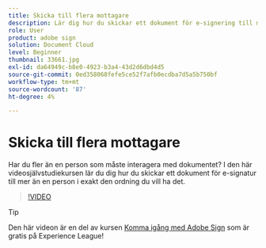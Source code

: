 ```yaml
---
title: Skicka till flera mottagare
description: Lär dig hur du skickar ett dokument för e-signering till mer än en person i exakt den ordning du vill ha det
role: User
product: adobe sign
solution: Document Cloud
level: Beginner
thumbnail: 33661.jpg
exl-id: da64949c-b8e0-4923-b3a4-43d2d6dbd4d5
source-git-commit: 0ed358068fefe5ce52f7afb0ecdba7d5a5b750bf
workflow-type: tm+mt
source-wordcount: '87'
ht-degree: 4%

---
```


# Skicka till flera mottagare

Har du fler än en person som måste interagera med dokumentet? I den här videosjälvstudiekursen lär du dig hur du skickar ett dokument för e-signatur till mer än en person i exakt den ordning du vill ha det.

>[!VIDEO](https://video.tv.adobe.com/v/33661?hidetitle=true)

>[!TIP]
>
>Den här videon är en del av kursen [Komma igång med Adobe Sign](https://experienceleague.adobe.com/?recommended=Sign-U-1-2020.1) som är gratis på Experience League!
